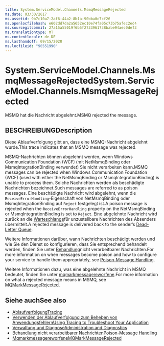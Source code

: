 ```yaml
---
title: System.ServiceModel.Channels.MsmqMessageRejected
ms.date: 03/30/2017
ms.assetid: 9b7c10a7-2af6-44a2-8b1a-90bba0c7cf26
ms.openlocfilehash: e602dd7da2a5652ec10e74fa05c73b75afec2ed4
ms.sourcegitcommit: 27a15a55019f6b5f2733961738babe94aec0def3
ms.translationtype: MT
ms.contentlocale: de-DE
ms.lasthandoff: 09/15/2020
ms.locfileid: "90551990"
---
```

# <a name="systemservicemodelchannelsmsmqmessagerejected"></a><span data-ttu-id="6cef4-102">System.ServiceModel.Channels.MsmqMessageRejected</span><span class="sxs-lookup"><span data-stu-id="6cef4-102">System.ServiceModel.Channels.MsmqMessageRejected</span></span>
<span data-ttu-id="6cef4-103">MSMQ hat die Nachricht abgelehnt.</span><span class="sxs-lookup"><span data-stu-id="6cef4-103">MSMQ rejected the message.</span></span>  
  
## <a name="description"></a><span data-ttu-id="6cef4-104">BESCHREIBUNG</span><span class="sxs-lookup"><span data-stu-id="6cef4-104">Description</span></span>  
 <span data-ttu-id="6cef4-105">Diese Ablaufverfolgung gibt an, dass eine MSMQ-Nachricht abgelehnt wurde.</span><span class="sxs-lookup"><span data-stu-id="6cef4-105">This trace indicates that an MSMQ message was rejected.</span></span>  
  
 <span data-ttu-id="6cef4-106">MSMQ-Nachrichten können abgelehnt werden, wenn Windows Communication Foundation (WCF) (mit NetMsmqBinding oder MsmqIntegrationBinding verwendet) Sie nicht verarbeiten kann.</span><span class="sxs-lookup"><span data-stu-id="6cef4-106">MSMQ messages can be rejected when Windows Communication Foundation (WCF) (used with either the NetMsmqBinding or MsmqIntegrationBinding) is unable to process them.</span></span> <span data-ttu-id="6cef4-107">Solche Nachrichten werden als beschädigte Nachrichten bezeichnet.</span><span class="sxs-lookup"><span data-stu-id="6cef4-107">Such messages are referred to as poison messages.</span></span> <span data-ttu-id="6cef4-108">Eine beschädigte Nachricht wird abgelehnt, wenn die `ReceiveErrorHandling`-Eigenschaft von NetMsmqBinding oder MsmqIntegrationBinding auf `Reject` festgelegt ist.</span><span class="sxs-lookup"><span data-stu-id="6cef4-108">A poison message is rejected when the `ReceiveErrorHandling` property on the NetMsmqBinding or MsmqIntegrationBinding is set to `Reject`.</span></span> <span data-ttu-id="6cef4-109">Eine abgelehnte Nachricht wird zurück an die [Warteschlange](../../feature-details/using-dead-letter-queues-to-handle-message-transfer-failures.md)für unzustellbare Nachrichten des Absenders übermittelt.</span><span class="sxs-lookup"><span data-stu-id="6cef4-109">A rejected message is delivered back to the sender’s [Dead-Letter Queue](../../feature-details/using-dead-letter-queues-to-handle-message-transfer-failures.md).</span></span>  
  
 <span data-ttu-id="6cef4-110">Weitere Informationen darüber, wann Nachrichten beschädigt werden und wie Sie den Dienst so konfigurieren, dass Sie entsprechend behandelt werden, finden Sie unter [Behandlung](../../feature-details/poison-message-handling.md)nicht verarbeitbarer Nachrichten.</span><span class="sxs-lookup"><span data-stu-id="6cef4-110">For more information on when messages become poison and how to configure your service to handle them appropriately, see [Poison-Message Handling](../../feature-details/poison-message-handling.md).</span></span>  
  
 <span data-ttu-id="6cef4-111">Weitere Informationen dazu, was eine abgelehnte Nachricht in MSMQ bedeutet, finden Sie unter [mqmarkmessagereworfene](/previous-versions/windows/desktop/msmq/ms707071(v=vs.85)).</span><span class="sxs-lookup"><span data-stu-id="6cef4-111">For more information on what a rejected message means in MSMQ, see [MQMarkMessageRejected](/previous-versions/windows/desktop/msmq/ms707071(v=vs.85)).</span></span>  
  
## <a name="see-also"></a><span data-ttu-id="6cef4-112">Siehe auch</span><span class="sxs-lookup"><span data-stu-id="6cef4-112">See also</span></span>

- [<span data-ttu-id="6cef4-113">Ablaufverfolgung</span><span class="sxs-lookup"><span data-stu-id="6cef4-113">Tracing</span></span>](index.md)
- [<span data-ttu-id="6cef4-114">Verwenden der Ablaufverfolgung zum Beheben von Anwendungsfehlern</span><span class="sxs-lookup"><span data-stu-id="6cef4-114">Using Tracing to Troubleshoot Your Application</span></span>](using-tracing-to-troubleshoot-your-application.md)
- [<span data-ttu-id="6cef4-115">Verwaltung und Diagnose</span><span class="sxs-lookup"><span data-stu-id="6cef4-115">Administration and Diagnostics</span></span>](../index.md)
- [<span data-ttu-id="6cef4-116">Behandlung nicht verarbeitbarer Nachrichten</span><span class="sxs-lookup"><span data-stu-id="6cef4-116">Poison-Message Handling</span></span>](../../feature-details/poison-message-handling.md)
- <span data-ttu-id="6cef4-117">[Mqmarkmessagereworfene](/previous-versions/windows/desktop/msmq/ms707071(v=vs.85))</span><span class="sxs-lookup"><span data-stu-id="6cef4-117">[MQMarkMessageRejected](/previous-versions/windows/desktop/msmq/ms707071(v=vs.85))</span></span>
